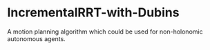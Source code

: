 # IncrementalRRT-with-Dubins
A motion planning algorithm which could be used for non-holonomic autonomous agents.
